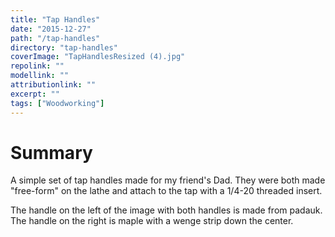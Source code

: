 ```yaml
---
title: "Tap Handles"
date: "2015-12-27"
path: "/tap-handles"
directory: "tap-handles"
coverImage: "TapHandlesResized (4).jpg"
repolink: ""
modellink: ""
attributionlink: ""
excerpt: ""
tags: ["Woodworking"]
---
```


# Summary

A simple set of tap handles made for my friend's Dad. They were both made "free-form" on the lathe and attach to the tap with a 1/4-20 threaded insert.

The handle on the left of the image with both handles is made from padauk. The handle on the right is maple with a wenge strip down the center.
